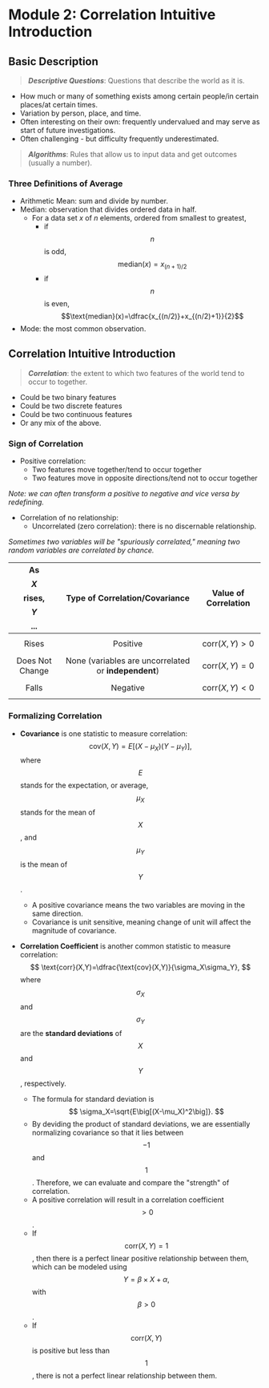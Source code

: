 # Module 2: Correlation Intuitive Introduction

## Basic Description
> ***Descriptive Questions***: Questions that describe the world as it is. 
- How much or many of something exists among certain people/in certain places/at certain times.
- Variation by person, place, and time.
- Often interesting on their own: frequently undervalued and may serve as start of future investigations.
- Often challenging - but difficulty frequently underestimated. 

> ***Algorithms***: Rules that allow us to input data and get outcomes (usually a number).

### Three Definitions of Average
- Arithmetic Mean: sum and divide by number.
- Median: observation that divides ordered data in half.
  - For a data set $x$ of $n$ elements, ordered from smallest to greatest, 
    - if $$n$$ is odd, $$\text{median}(x)=x_{(n+1)/2}$$
    - if $$n$$ is even, $$\text{median}(x)=\dfrac{x_{(n/2)}+x_{(n/2)+1}}{2}$$
- Mode: the most common observation.

## Correlation Intuitive Introduction
> ***Correlation***: the extent to which two features of the world tend to occur to together.
- Could be two binary features
- Could be two discrete features
- Could be two continuous features
- Or any mix of the above. 

### Sign of Correlation
- Positive correlation: 
  - Two features move together/tend to occur together
  - Two features move in opposite directions/tend not to occur together

*Note: we can often transform a positive to negative and vice versa by redefining.*

- Correlation of no relationship: 
  - Uncorrelated (zero correlation): there is no discernable relationship. 

*Sometimes two variables will be "spuriously correlated," meaning two random variables are correlated by chance.*

| As $$X$$ rises, $$Y$$... | Type of Correlation/Covariance | Value of Correlation |
|:---:|:---:|:---:|
| Rises | Positive | $$\text{corr}(X,Y)>0$$ |
| Does Not Change | None (variables are uncorrelated or **independent**) | $$\text{corr}(X,Y)=0$$ |
| Falls | Negative | $$\text{corr}(X,Y)<0$$ |

### Formalizing Correlation
- **Covariance** is one statistic to measure correlation: 
$$
\text{cov}(X,Y)=E\Big[\big(X-\mu_X\big)\big(Y-\mu_Y\big)\Big],
$$ 
where $$E$$ stands for the expectation, or average, $$\mu_X$$ stands for the mean of $$X$$, and $$\mu_Y$$ is the mean of $$Y$$.
  - A positive covariance means the two variables are moving in the same direction.
  - Covariance is unit sensitive, meaning change of unit will affect the magnitude of covariance. 

- **Correlation Coefficient** is another common statistic to measure correlation: 
$$
\text{corr}(X,Y)=\dfrac{\text{cov}(X,Y)}{\sigma_X\sigma_Y},
$$ 
where $$\sigma_X$$ and $$\sigma_Y$$ are the **standard deviations** of $$X$$ and $$Y$$, respectively.
  - The formula for standard deviation is 
$$
\sigma_X=\sqrt{E\big[(X-\mu_X)^2\big]}.
$$
  - By deviding the product of standard deviations, we are essentially normalizing covariance so that it lies between $$-1$$ and $$1$$. Therefore, we can evaluate and compare the "strength" of correlation. 
  - A positive correlation will result in a correlation coefficient $$>0$$.
  - If $$\text{corr}(X,Y)=1$$, then there is a perfect linear positive relationship between them, which can be modeled using $$Y=\beta\times X+\alpha,$$ with $$\beta>0$$.
  - If $$\text{corr}(X,Y)$$ is positive but less than $$1$$, there is not a perfect linear relationship between them.